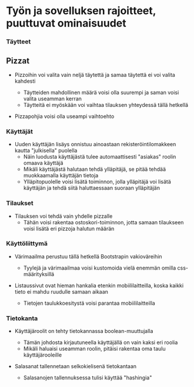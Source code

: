 # Työn ja sovelluksen rajoitteet, puuttuvat ominaisuudet

### Täytteet

## Pizzat
- Pizzoihin voi valita vain neljä täytettä ja samaa täytettä ei voi valita kahdesti
  - Täytteiden mahdollinen määrä voisi olla suurempi ja saman voisi valita useamman kerran
  - Täytteitä ei myöskään voi vaihtaa tilauksen yhteydessä tällä hetkellä

- Pizzapohjia voisi olla useampi vaihtoehto

### Käyttäjät
- Uuden käyttäjän lisäys onnistuu ainoastaan rekisteröintilomakkeen kautta "julkisella" puolella
  - Näin luodusta käyttäjästä tulee automaattisesti "asiakas" roolin omaava käyttäjä
  - Mikäli käyttäjästä halutaan tehdä ylläpitäjä, se pitää tehdää muokkaamalla käyttäjän tietoja
  - Ylläpitopuolelle voisi lisätä toiminnon, jolla ylläpitäjä voi lisätä käyttäjän ja tehdä siitä haluttaessaan suoraan ylläpitäjän

### Tilaukset
- Tilauksen voi tehdä vain yhdelle pizzalle
  - Tähän voisi rakentaa ostoskori-toiminnon, jotta samaan tilaukseen voisi lisätä eri pizzoja halutun määrän

### Käyttöliittymä
- Värimaailma perustuu tällä hetkellä Bootstrapin vakioväreihin
  - Tyylejä ja värimaailmaa voisi kustomoida vielä enemmän omilla css-määrityksillä

- Listaussivut ovat hieman hankalia etenkin mobiililaitteilla, koska kaikki tieto ei mahdu ruudulle samaan aikaan
  - Tietojen taulukkoesitystä voisi parantaa mobiililaitteilla

### Tietokanta
- Käyttäjäroolit on tehty tietokannassa boolean-muuttujalla
  - Tämän johdosta kirjautuneella käyttäjällä on vain kaksi eri roolia
  - Mikäli haluaisi useamman roolin, pitäisi rakentaa oma taulu käyttäjärooleille

- Salasanat tallennetaan selkokielisenä tietokantaan
  - Salasanojen tallennuksessa tulisi käyttää "hashingia"
